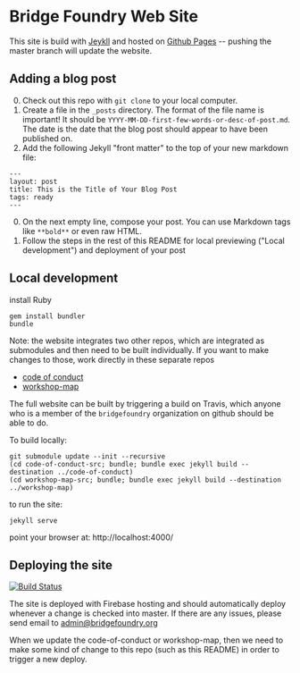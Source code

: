 Bridge Foundry Web Site
=======================

This site is build with [Jeykll](https://jekyllrb.com/) and hosted on 
[Github Pages](https://pages.github.com/) -- pushing the master branch will
update the website.


## Adding a blog post

0. Check out this repo with `git clone` to your local computer.
0. Create a file in the `_posts` directory. The format of the file name is
important! It should be `YYYY-MM-DD-first-few-words-or-desc-of-post.md`. The
date is the date that the blog post should appear to have been published on.
0. Add the following Jekyll "front matter" to the top of your new markdown file:
```
---
layout: post
title: This is the Title of Your Blog Post
tags: ready
---
```
0. On the next empty line, compose your post. You can use Markdown tags like `**bold**` or even raw HTML.
0. Follow the steps in the rest of this README for local previewing ("Local development") and deployment of your post


## Local development

install Ruby

```
gem install bundler
bundle
```

Note: the website integrates two other repos, which are integrated as submodules 
and then need to be built individually.  If you want to make changes to those, 
work directly in these separate repos

* [code of conduct](https://github.com/bridgefoundry/code-of-conduct)
* [workshop-map](https://github.com/bridgefoundry/workshop-map)

The full website can be built by triggering a build on Travis, which anyone
who is a member of the `bridgefoundry` organization on github should be able
to do.

To build locally:

```
git submodule update --init --recursive
(cd code-of-conduct-src; bundle; bundle exec jekyll build --destination ../code-of-conduct)
(cd workshop-map-src; bundle; bundle exec jekyll build --destination ../workshop-map)
```


to run the site:

```
jekyll serve
```

point your browser at: http://localhost:4000/


## Deploying the site

[![Build Status](https://travis-ci.org/bridgefoundry/bridgefoundry.github.io.svg?branch=master)](https://travis-ci.org/bridgefoundry/bridgefoundry.github.io)

The site is deployed with Firebase hosting and should automatically deploy
whenever a change is checked into master.  If there are any issues, please
send email to admin@bridgefoundry.org

When we update the code-of-conduct or workshop-map, then we need to make some
kind of change to this repo (such as this README) in order to trigger a new
deploy.

